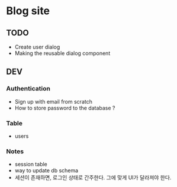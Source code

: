 # Blog site

## TODO

- Create user dialog
- Making the reusable dialog component

## DEV

### Authentication

- Sign up with email from scratch
- How to store password to the database ?

### Table

- users

### Notes

- session table
- way to update db schema
- 세션이 존재하면, 로그인 상태로 간주한다. 그에 맞게 UI가 달라져야 한다.
